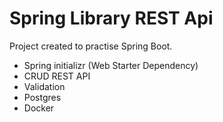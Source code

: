 # Spring Library REST Api
Project created to practise Spring Boot.
- Spring initializr (Web Starter Dependency)
- CRUD REST API
- Validation
- Postgres
- Docker
